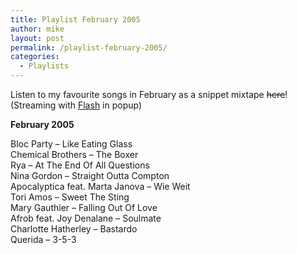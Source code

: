 ```yaml
---
title: Playlist February 2005
author: mike
layout: post
permalink: /playlist-february-2005/
categories:
  - Playlists
---
```

Listen to my favourite songs in February as a snippet mixtape <del>here</del>! (Streaming with [Flash][1] in popup)

**February 2005**

Bloc Party &#8211; Like Eating Glass  
Chemical Brothers &#8211; The Boxer  
Rya &#8211; At The End Of All Questions  
Nina Gordon &#8211; Straight Outta Compton  
Apocalyptica feat. Marta Janova &#8211; Wie Weit  
Tori Amos &#8211; Sweet The Sting  
Mary Gauthier &#8211; Falling Out Of Love  
Afrob feat. Joy Denalane &#8211; Soulmate  
Charlotte Hatherley &#8211; Bastardo  
Querida &#8211; 3-5-3

 [1]: http://www.macromedia.com/go/getflashplayer
